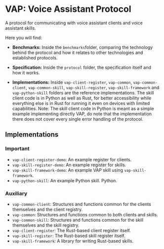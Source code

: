 # VAP: Voice Assistant Protocol

A protocol for communicating with voice assistant clients and voice assistant skills.

Here you will find:

* **Benchmarks:** Inside the `benchmarks`folder, comparing the technology behind the protocol and how it relates to other technologies and established protocols.

* **Specification:** Inside the `protocol` folder, the specification itself and how it works.

* **Implementations:** Inside `vap-client-register`, `vap-common`, `vap-common-client`, `vap-common-skill`, `vap-skill-register`, `vap-skill-framework` and `vap-python-skill` folders are the reference implementations. The skill client code is in Python as well as Rust, for better accessibility while everything else is in Rust for running it even on devices with limited capabilities. Note: The skill client code in Python is meant as a simple example implementing directly VAP, do note that the implementation there does not cover every single error handling of the protocol.

## Implementations


### Important
* `vap-client-register-demo`: An example register for clients.
* `vap-skill-register-demo`: An example register for skills.
* `vap-skill-framework-demo`: An example VAP skill using `vap-skill-framework`.
* `vap-python-skill`: An example Python skill. Python.

### Auxiliary
* `vap-common-client`: Structures and functions common for the clients themselves and the client registry.
* `vap-common`: Structures and functions common to both clients and skills.
* `vap-common-skill`: Structures and functions common for the skill themselves and the skill registry.
* `vap-client-register`: The Rust-based client register itself.
* `vap-skill-register`: The Rust-based skill register itself.
* `vap-skill-framework`: A library for writing Rust-based skills.
